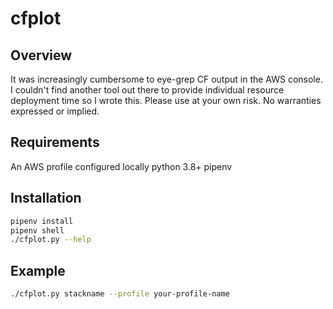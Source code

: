 # cfplot

## Overview

It was increasingly cumbersome to eye-grep CF output in the AWS console. I couldn't find another tool out there to provide individual resource deployment time so I wrote this. Please use at your own risk. No warranties expressed or implied.

## Requirements

An AWS profile configured locally
python 3.8+
pipenv

## Installation

```bash
pipenv install
pipenv shell
./cfplot.py --help
```

## Example

```bash
./cfplot.py stackname --profile your-profile-name
```
